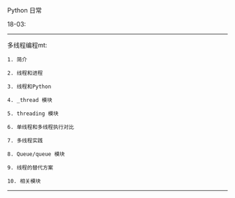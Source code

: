 Python 日常

18-03:

-----------------------------
多线程编程mt:

    1. 简介

    2. 线程和进程

    3. 线程和Python

    4. _thread 模块

    5. threading 模块

    6. 单线程和多线程执行对比

    7. 多线程实践

    8. Queue/queue 模块

    9. 线程的替代方案

    10. 相关模块
-----------------------------
